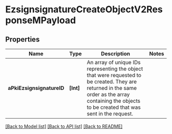 # EzsignsignatureCreateObjectV2ResponseMPayload

## Properties
Name | Type | Description | Notes
------------ | ------------- | ------------- | -------------
**aPkiEzsignsignatureID** | **[Int]** | An array of unique IDs representing the object that were requested to be created.  They are returned in the same order as the array containing the objects to be created that was sent in the request. | 

[[Back to Model list]](../README.md#documentation-for-models) [[Back to API list]](../README.md#documentation-for-api-endpoints) [[Back to README]](../README.md)


